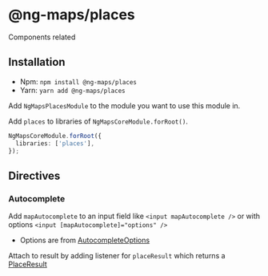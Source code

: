 # @ng-maps/places

Components related

## Installation

- Npm: `npm install @ng-maps/places`
- Yarn: `yarn add @ng-maps/places`

Add `NgMapsPlacesModule` to the module you want to use this module in.

Add `places` to libraries of `NgMapsCoreModule.forRoot()`.

```ts
NgMapsCoreModule.forRoot({
  libraries: ['places'],
});
```

## Directives

### Autocomplete

Add `mapAutocomplete` to an input field like `<input mapAutocomplete />` or with options `<input [mapAutocomplete]="options" />`

- Options are from [AutocompleteOptions](https://developers.google.com/maps/documentation/javascript/reference/3.exp/places-widget#AutocompleteOptions)

Attach to result by adding listener for `placeResult` which returns a [PlaceResult](https://developers.google.com/maps/documentation/javascript/reference/3.exp/places-service#PlaceResult)
